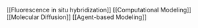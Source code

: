 [[Fluorescence in situ hybridization]]
[[Computational Modeling]]
[[Molecular Diffusion]]
[[Agent-based Modeling]]
